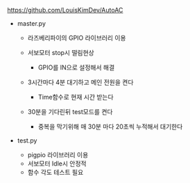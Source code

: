 https://github.com/LouisKimDev/AutoAC

- master.py
    - 라즈베리파이의 GPIO 라이브러리 이용
    - 서보모터 stop시 떨림현상
        - GPIO를 IN으로 설정해서 해결
    
    - 3시간마다 4분 대기하고 메인 전원을 켠다
        - Time함수로 현재 시간 받는다
    - 30분을 기다린뒤 test모드를 켠다
        - 중복을 막기위해 매 30분 마다 20초씩 누적해서 대기한다


- test.py
    - pigpio 라이브러리 이용
    - 서보모터 Idle시 안정적
    - 함수 각도 테스트 필요


